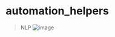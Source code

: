 ﻿# automation_helpers



> NLP
![image](https://user-images.githubusercontent.com/25777689/198038009-b8720ee7-e03e-4f09-8365-92091e7ec238.png)





